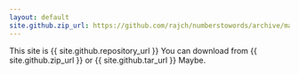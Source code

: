 ```yaml
---
layout: default
site.github.zip_url: https://github.com/rajch/numberstowords/archive/master.zip
---
```

This site is {{ site.github.repository_url }}
You can download from {{ site.github.zip_url }} or {{ site.github.tar_url }}
Maybe.

